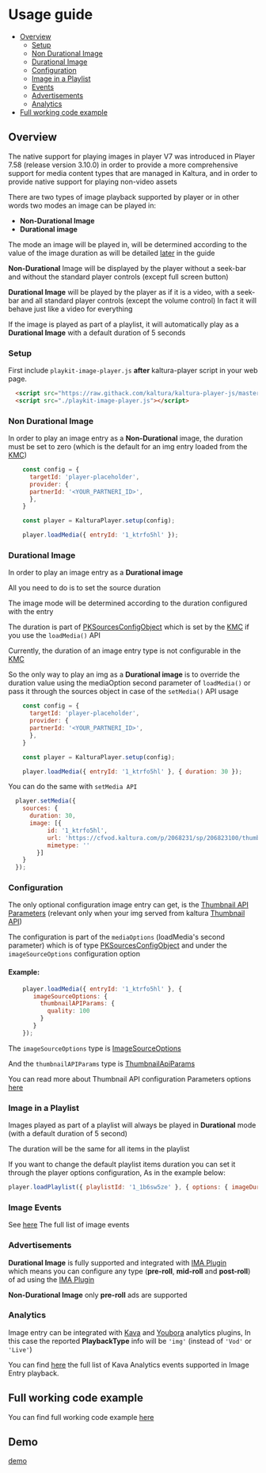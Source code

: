 # Usage guide

- [Overview](#Overview)
  - [Setup](#setup)
  - [Non Durational Image](#Non-Durational-Image)
  - [Durational Image](#Durational-Image)
  - [Configuration](#Configuration)
  - [Image in a Playlist](#Image-in-a-Playlist)
  - [Events](#Image-Events)
  - [Advertisements](#Advertisements)
  - [Analytics](#Analytics)
- [Full working code example](https://github.com/kaltura/playkit-js-image-player/tree/master/demo)

## Overview

The native support for playing images in player V7 was introduced in Player 7.58 (release version 3.10.0)
in order to provide a more comprehensive support for media content types that are managed in Kaltura, 
and in order to provide native support for playing non-video assets

There are two types of image playback supported by player or in other words two modes an image can be played in:

- **Non-Durational Image**
- **Durational image**

The mode an image will be played in, will be determined according to the value of the image duration 
as will be detailed [later](#durational-image) in the guide

**Non-Durational** Image will be displayed by the player without a seek-bar and without the standard player controls (except full screen button)

**Durational Image** will be played by the player as if it is a video, 
with a seek-bar and all standard player controls (except the volume control)
In fact it will behave just like a video for everything

If the image is played as part of a playlist, it will automatically play as a **Durational Image** with a default duration of 5 seconds

### Setup

First include `playkit-image-player.js` **after** kaltura-player script in your web page.

```html
  <script src="https://raw.githack.com/kaltura/kaltura-player-js/master/dist/kaltura-ovp-player.js"></script>
  <script src="./playkit-image-player.js"></script>
```

### Non Durational Image
In order to play an image entry as a **Non-Durational** image, the duration must be set to zero 
(which is the default for an img entry loaded from the [KMC](https://kmc.kaltura.com/index.php/kmcng/login))

```js
    const config = {
      targetId: 'player-placeholder',
      provider: {
      partnerId: '<YOUR_PARTNERI_ID>',
      },
    }

    const player = KalturaPlayer.setup(config);

    player.loadMedia({ entryId: '1_ktrfo5hl' });
```

### Durational Image

In order to play an image entry as a **Durational image**

All you need to do is to set the source duration

The image mode will be determined according to the duration configured with the entry

The duration is part of [PKSourcesConfigObject](https://github.com/kaltura/playkit-js/blob/master/docs/configuration.md#type-pksourcesconfigobject&#41;) which is set by the [KMC](https://kmc.kaltura.com/index.php/kmcng/login) if you use the `loadMedia()` API

Currently, the duration of an image entry type is not configurable in the [KMC](https://kmc.kaltura.com/index.php/kmcng/login)

So the only way to play an img as a **Durational image** is to override the duration value using 
the mediaOption second parameter of `loadMedia()` or pass it through the sources object in case of the `setMedia()` API usage

```js
    const config = {
      targetId: 'player-placeholder',
      provider: {
      partnerId: '<YOUR_PARTNERI_ID>',
      },
    }

    const player = KalturaPlayer.setup(config);

    player.loadMedia({ entryId: '1_ktrfo5hl' }, { duration: 30 });
```
You can do the same with `setMedia API`
```js
  player.setMedia({
    sources: {
      duration: 30,
      image: [{
           id: '1_ktrfo5hl',
           url: 'https://cfvod.kaltura.com/p/2068231/sp/206823100/thumbnail/entry_id/1_jgmxn561',
           mimetype: ''
        }]
    }
  });
```

### Configuration

The only optional configuration image entry can get, is the [Thumbnail API Parameters](https://developer.kaltura.com/api-docs/Engage_and_Publish/kaltura-thumbnail-api.html)
(relevant only when your img served from kaltura [Thumbnail API](https://developer.kaltura.com/api-docs/Engage_and_Publish/kaltura-thumbnail-api.html))

The configuration is part of the `mediaOptions` (loadMedia's second parameter)  which is of type [PKSourcesConfigObject](https://github.com/kaltura/playkit-js/blob/master/docs/configuration.md#type-pksourcesconfigobject)
and under the `imageSourceOptions` configuration option

#### Example:

```js
    player.loadMedia({ entryId: '1_ktrfo5hl' }, {
       imageSourceOptions: {
         thumbnailAPIParams: {
           quality: 100
         }
       }
    });
```

The `imageSourceOptions` type is [ImageSourceOptions](./https://github.com/kaltura/playkit-js/blob/master/flow-typed/types/image-player-options.js)

And the `thumbnailAPIParams` type is [ThumbnailApiParams](https://github.com/kaltura/playkit-js-image-player/blob/master/src/default-thumbnail-api-params.ts)

You can read more about Thumbnail API configuration Parameters options [here](https://developer.kaltura.com/api-docs/Engage_and_Publish/kaltura-thumbnail-api.html)

### Image in a Playlist

Images played as part of a playlist will always be played in **Durational** mode (with a default duration of 5 second)

The duration will be the same for all items in the playlist

If you want to change the default playlist items duration you can set it through the player options configuration, As in the example below:

```js
player.loadPlaylist({ playlistId: '1_1b6sw5ze' }, { options: { imageDuration: 20 } });
```

### Image Events

See [here](./events.md) The full list of image events

### Advertisements

**Durational Image** is fully supported and integrated with [IMA Plugin](https://github.com/kaltura/playkit-js-ima#readme)  
which means you can configure any type (**pre-roll**,  **mid-roll** and **post-roll**) of ad using the [IMA Plugin](https://github.com/kaltura/playkit-js-ima#readme)

**Non-Durational Image** only **pre-roll** ads are supported

### Analytics

Image entry can be integrated with [Kava](https://github.com/kaltura/playkit-js-kava#readme) and [Youbora](https://github.com/kaltura/playkit-js-youbora#readme) analytics plugins,
In this case the reported **PlaybackType** info will be `'img'` (instead of `'Vod'` or `'Live'`)

You can find [here](./events.md#kava-analytics-events) the full list of Kava Analytics events supported in Image Entry playback.



## Full working code example

You can find full working code example [here](https://github.com/kaltura/playkit-js-image-player/blob/master/demo/index.html)

## Demo

[demo](https://kaltura.github.io/playkit-js-image-player/demo/index.html)